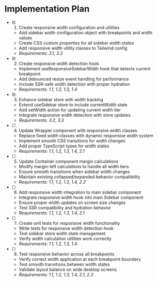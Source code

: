 # Implementation Plan

- [x] 1. Create responsive width configuration and utilities
  - Add sidebar width configuration object with breakpoints and width values
  - Create CSS custom properties for all sidebar width states
  - Add responsive width utility classes to Tailwind config
  - _Requirements: 3.1, 3.2_

- [x] 2. Create responsive width detection hook
  - Implement useResponsiveSidebarWidth hook that detects current breakpoint
  - Add debounced resize event handling for performance
  - Include SSR-safe width detection with proper hydration
  - _Requirements: 1.1, 1.2, 1.3, 1.4_

- [x] 3. Enhance sidebar store with width tracking
  - Extend useSidebar store to include currentWidth state
  - Add setWidth action for updating current width tier
  - Integrate responsive width detection with store updates
  - _Requirements: 3.2, 3.3_

- [ ] 4. Update Wrapper component with responsive width classes
  - Replace fixed width classes with dynamic responsive width system
  - Implement smooth CSS transitions for width changes
  - Add proper TypeScript types for width states
  - _Requirements: 1.1, 1.2, 1.3, 1.4, 2.1_

- [ ] 5. Update Container component margin calculations
  - Modify margin-left calculations to handle all width tiers
  - Ensure smooth transitions when sidebar width changes
  - Maintain existing collapsed/expanded behavior compatibility
  - _Requirements: 1.1, 1.2, 1.3, 1.4, 2.2_

- [ ] 6. Add responsive width integration to main sidebar component
  - Integrate responsive width hook into main Sidebar component
  - Ensure proper width updates on screen size changes
  - Test SSR compatibility and hydration behavior
  - _Requirements: 1.1, 1.2, 1.3, 1.4, 2.1_

- [ ] 7. Create unit tests for responsive width functionality
  - Write tests for responsive width detection hook
  - Test sidebar store width state management
  - Verify width calculation utilities work correctly
  - _Requirements: 1.1, 1.2, 1.3, 1.4_

- [ ] 8. Test responsive behavior across all breakpoints
  - Verify correct width application at each breakpoint boundary
  - Test smooth transitions between width states
  - Validate layout balance on wide desktop screens
  - _Requirements: 1.1, 1.2, 1.3, 1.4, 2.1, 2.2_